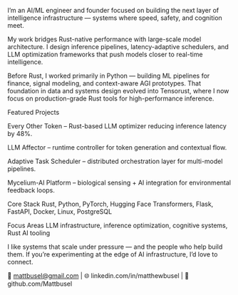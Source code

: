 I’m an AI/ML engineer and founder focused on building the next layer of intelligence infrastructure — systems where speed, safety, and cognition meet.

My work bridges Rust-native performance with large-scale model architecture. I design inference pipelines, latency-adaptive schedulers, and LLM optimization frameworks that push models closer to real-time intelligence.

Before Rust, I worked primarily in Python — building ML pipelines for finance, signal modeling, and context-aware AGI prototypes. That foundation in data and systems design evolved into Tensorust, where I now focus on production-grade Rust tools for high-performance inference.

Featured Projects

Every Other Token – Rust-based LLM optimizer reducing inference latency by 48%.

LLM Affector – runtime controller for token generation and contextual flow.

Adaptive Task Scheduler – distributed orchestration layer for multi-model pipelines.

Mycelium-AI Platform – biological sensing + AI integration for environmental feedback loops.

Core Stack
Rust, Python, PyTorch, Hugging Face Transformers, Flask, FastAPI, Docker, Linux, PostgreSQL

Focus Areas
LLM infrastructure, inference optimization, cognitive systems, Rust AI tooling

I like systems that scale under pressure — and the people who help build them.
If you’re experimenting at the edge of AI infrastructure, I’d love to connect.

📧 mattbusel@gmail.com
 | 🌐 linkedin.com/in/matthewbusel
 | 🦀 github.com/Mattbusel


